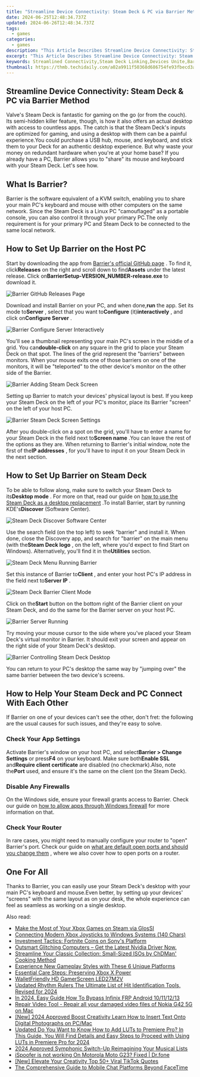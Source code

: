 ```yaml
---
title: "Streamline Device Connectivity: Steam Deck & PC via Barrier Method"
date: 2024-06-25T12:48:34.737Z
updated: 2024-06-26T12:48:34.737Z
tags:
  - games
categories:
  - games
description: "This Article Describes Streamline Device Connectivity: Steam Deck & PC via Barrier Method"
excerpt: "This Article Describes Streamline Device Connectivity: Steam Deck & PC via Barrier Method"
keywords: Streamlined Connectivity,Steam Deck Linking,Devices Unite,Barrier-Free Access,Cross Device Play,PC & SteamDeck Conn,Seamless Integration
thumbnail: https://thmb.techidaily.com/a02a9911f50368d686754fe93fbecd3af42fa753760f192f422f0660350e151b.jpg
---
```


## Streamline Device Connectivity: Steam Deck & PC via Barrier Method

 Valve's Steam Deck is fantastic for gaming on the go (or from the couch). Its semi-hidden killer feature, though, is how it also offers an actual desktop with access to countless apps. The catch is that the Steam Deck's inputs are optimized for gaming, and using a desktop with them can be a painful experience.You could purchase a USB hub, mouse, and keyboard, and stick them to your Deck for an authentic desktop experience. But why waste your money on redundant hardware when you're at your home base? If you already have a PC, Barrier allows you to "share" its mouse and keyboard with your Steam Deck. Let's see how.

## What Is Barrier?

 Barrier is the software equivalent of a KVM switch, enabling you to share your main PC's keyboard and mouse with other computers on the same network. Since the Steam Deck is a Linux PC "camouflaged" as a portable console, you can also control it through your primary PC.The only requirement is for your primary PC and Steam Deck to be connected to the same local network.

## How to Set Up Barrier on the Host PC

 Start by downloading the app from [Barrier's official GitHub page](https://github.com/debauchee/barrier) . To find it, click**Releases** on the right and scroll down to find**Assets** under the latest release. Click on**BarrierSetup-VERSION\_NUMBER-release.exe** to download it.

![Barrier GitHub Releases Page](https://static1.makeuseofimages.com/wordpress/wp-content/uploads/2023/09/barrier-github-releases-page.jpg)

 Download and install Barrier on your PC, and when done,**run** the app. Set its mode to**Server** , select that you want to**Configure** (it)**interactively** , and click on**Configure Server** .

![Barrier Configure Server Interactively](https://static1.makeuseofimages.com/wordpress/wp-content/uploads/2023/09/barrier-configure-server-interactively.jpg)

 You'll see a thumbnail representing your main PC's screen in the middle of a grid. You can**double-click** on any square in the grid to place your Steam Deck on that spot. The lines of the grid represent the "barriers" between monitors. When your mouse exits one of those barriers on one of the monitors, it will be "teleported" to the other device's monitor on the other side of the Barrier.

![Barrier Adding Steam Deck Screen](https://static1.makeuseofimages.com/wordpress/wp-content/uploads/2023/09/barrier-adding-steam-deck-screen.jpg)

 Setting up Barrier to match your devices' physical layout is best. If you keep your Steam Deck on the left of your PC's monitor, place its Barrier "screen" on the left of your host PC.

![Barrier Steam Deck Screen Settings](https://static1.makeuseofimages.com/wordpress/wp-content/uploads/2023/09/barrier-steam-deck-screen-settings.jpg)

 After you double-click on a spot on the grid, you'll have to enter a name for your Steam Deck in the field next to**Screen name** .You can leave the rest of the options as they are. When returning to Barrier's initial window, note the first of the**IP addresses** , for you'll have to input it on your Steam Deck in the next section.

## How to Set Up Barrier on Steam Deck

 To be able to follow along, make sure to switch your Steam Deck to its**Desktop mode** . For more on that, read our guide on [how to use the Steam Deck as a desktop replacement](https://www.makeuseof.com/how-to-use-steam-deck-as-a-desktop-replacement/) .To install Barrier, start by running KDE's**Discover** (Software Center).

![Steam Deck Discover Software Center](https://static1.makeuseofimages.com/wordpress/wp-content/uploads/2023/09/steam-deck-discover-software-center.jpg)

 Use the search field (on the top left) to seek "barrier" and install it. When done, close the Discovery app, and search for "barrier" on the main menu (with the**Steam Deck logo** , on the left, where you'd expect to find Start on Windows). Alternatively, you'll find it in the**Utilities** section.

![Steam Deck Menu Running Barrier](https://static1.makeuseofimages.com/wordpress/wp-content/uploads/2023/09/steam-deck-menu-running-barrier.jpg)

 Set this instance of Barrier to**Client** , and enter your host PC's IP address in the field next to**Server IP** .

![Steam Deck Barrier Client Mode](https://static1.makeuseofimages.com/wordpress/wp-content/uploads/2023/09/steam-deck-barrier-client-mode.jpg)

 Click on the**Start** button on the bottom right of the Barrier client on your Steam Deck, and do the same for the Barrier server on your host PC.

![Barrier Server Running](https://static1.makeuseofimages.com/wordpress/wp-content/uploads/2023/09/barrier-server-running.jpg)

 Try moving your mouse cursor to the side where you've placed your Steam Deck's virtual monitor in Barrier. It should exit your screen and appear on the right side of your Steam Deck's desktop.

![Barrier Controlling Steam Deck Desktop](https://static1.makeuseofimages.com/wordpress/wp-content/uploads/2023/09/barrier-controlling-steam-deck-desktop.jpg)

 You can return to your PC's desktop the same way by "jumping over" the same barrier between the two device's screens.

## How to Help Your Steam Deck and PC Connect With Each Other

 If Barrier on one of your devices can't see the other, don't fret: the following are the usual causes for such issues, and they're easy to solve.

### Check Your App Settings

 Activate Barrier's window on your host PC, and select**Barrier > Change Settings** or press**F4** on your keyboard. Make sure both**Enable SSL** and**Require client certificate** are disabled (no checkmark).Also, note the**Port** used, and ensure it's the same on the client (on the Steam Deck).

### Disable Any Firewalls

 On the Windows side, ensure your firewall grants access to Barrier. Check our guide on [how to allow apps through Windows firewall](https://www.makeuseof.com/how-to-allow-apps-windows-firewall/) for more information on that.

### Check Your Router

 In rare cases, you might need to manually configure your router to "open" Barrier's port. Check our guide on [what are default open ports and should you change them](https://www.makeuseof.com/tag/technology-explained-open-router-ports-their-security-implications/) , where we also cover how to open ports on a router.

## One For All

 Thanks to Barrier, you can easily use your Steam Deck's desktop with your main PC's keyboard and mouse.Even better, by setting up your devices' "screens" with the same layout as on your desk, the whole experience can feel as seamless as working on a single desktop.


<ins class="adsbygoogle"
     style="display:block"
     data-ad-format="autorelaxed"
     data-ad-client="ca-pub-7571918770474297"
     data-ad-slot="1223367746"></ins>



<ins class="adsbygoogle"
     style="display:block"
     data-ad-client="ca-pub-7571918770474297"
     data-ad-slot="8358498916"
     data-ad-format="auto"
     data-full-width-responsive="true"></ins>

<span class="atpl-alsoreadstyle">Also read:</span>
<div><ul>
<li><a href="https://games-able.techidaily.com/make-the-most-of-your-xbox-games-on-steam-via-glossi/"><u>Make the Most of Your Xbox Games on Steam via GlosSI</u></a></li>
<li><a href="https://games-able.techidaily.com/connecting-modern-xbox-joysticks-to-windows-systems-140-chars/"><u>Connecting Modern Xbox Joysticks to Windows Systems (140 Chars)</u></a></li>
<li><a href="https://games-able.techidaily.com/investment-tactics-fortnite-coins-on-sonys-platform/"><u>Investment Tactics: Fortnite Coins on Sony's Platform</u></a></li>
<li><a href="https://games-able.techidaily.com/1719159193660-outsmart-glitching-computers-get-the-latest-nvidia-driver-now/"><u>Outsmart Glitching Computers – Get the Latest Nvidia Driver Now.</u></a></li>
<li><a href="https://games-able.techidaily.com/streamline-your-classic-collection-small-sized-isos-by-chdman-cooking-method/"><u>Streamline Your Classic Collection: Small-Sized ISOs by ChDMan' Cooking Method</u></a></li>
<li><a href="https://games-able.techidaily.com/experience-new-gameplay-styles-with-these-6-unique-platforms/"><u>Experience New Gameplay Styles with These 6 Unique Platforms</u></a></li>
<li><a href="https://games-able.techidaily.com/essential-care-steps-preserving-xbox-x-power/"><u>Essential Care Steps: Preserving Xbox X Power</u></a></li>
<li><a href="https://games-able.techidaily.com/walletfriendly-hd-gamerscreen-led27m2v/"><u>WalletFriendly HD GamerScreen LED27M2V</u></a></li>
<li><a href="https://audio-editing.techidaily.com/updated-rhythm-rulers-the-ultimate-list-of-hit-identification-tools-revised-for-2024/"><u>Updated Rhythm Rulers The Ultimate List of Hit Identification Tools, Revised for 2024</u></a></li>
<li><a href="https://bypass-frp.techidaily.com/in-2024-easy-guide-how-to-bypass-infinix-frp-android-10111213-by-drfone-android/"><u>In 2024, Easy Guide How To Bypass Infinix FRP Android 10/11/12/13</u></a></li>
<li><a href="https://techidaily.com/repair-video-tool-repair-all-your-damaged-video-files-of-nokia-g42-5g-on-mac-by-stellar-video-repair-mobile-video-repair/"><u>Repair Video Tool - Repair all your damaged video files of Nokia G42 5G on Mac</u></a></li>
<li><a href="https://fox-cloud.techidaily.com/new-2024-approved-boost-creativity-learn-how-to-insert-text-onto-digital-photographs-on-pcmac/"><u>[New] 2024 Approved  Boost Creativity  Learn How to Insert Text Onto Digital Photographs on PC/Mac</u></a></li>
<li><a href="https://ai-video-editing.techidaily.com/updated-do-you-want-to-know-how-to-add-luts-to-premiere-pro-in-this-guide-you-will-find-details-and-easy-steps-to-proceed-with-using-luts-in-premiere-pro-fo/"><u>Updated Do You Want to Know How to Add LUTs to Premiere Pro? In This Guide, You Will Find Details and Easy Steps to Proceed with Using LUTs in Premiere Pro for 2024</u></a></li>
<li><a href="https://some-guidance.techidaily.com/2024-approved-symphonic-switch-up-reimagining-your-musical-lists/"><u>2024 Approved  Symphonic Switch-Up  Reimagining Your Musical Lists</u></a></li>
<li><a href="https://fake-location.techidaily.com/ispoofer-is-not-working-on-motorola-moto-g23-fixed-drfone-by-drfone-virtual-android/"><u>iSpoofer is not working On Motorola Moto G23? Fixed | Dr.fone</u></a></li>
<li><a href="https://tiktok-videos.techidaily.com/new-elevate-your-creativity-top-50plus-viral-tiktok-quotes/"><u>[New] Elevate Your Creativity  Top 50+ Viral TikTok Quotes</u></a></li>
<li><a href="https://audio-shaping.techidaily.com/the-comprehensive-guide-to-mobile-chat-platforms-beyond-facetime/"><u>The Comprehensive Guide to Mobile Chat Platforms Beyond FaceTime</u></a></li>
</ul></div>

